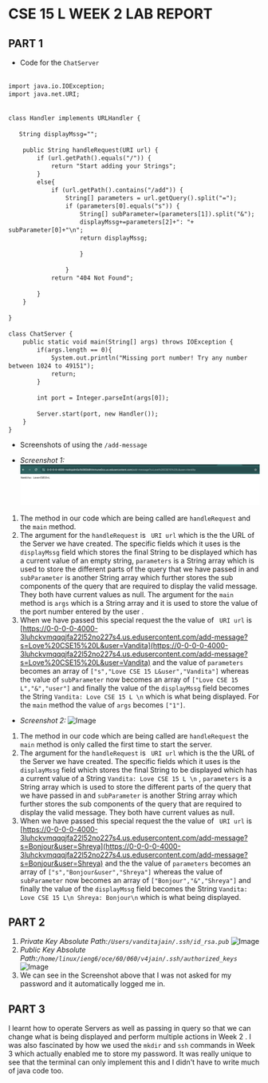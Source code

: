 # CSE 15 L WEEK 2 LAB REPORT 

## PART 1 

* Code for the ```ChatServer```

```

import java.io.IOException;
import java.net.URI;


class Handler implements URLHandler {

   String displayMssg="";
    
    public String handleRequest(URI url) {
        if (url.getPath().equals("/")) {
            return "Start adding your Strings";
        }
        else{
            if (url.getPath().contains("/add")) {
                String[] parameters = url.getQuery().split("=");
                if (parameters[0].equals("s")) {
                    String[] subParameter=(parameters[1]).split("&");
                    displayMssg+=parameters[2]+": "+ subParameter[0]+"\n";
                    return displayMssg;
                    
                    }
                
                }
            return "404 Not Found";
        
        }
    }
        
}

class ChatServer {
    public static void main(String[] args) throws IOException {
        if(args.length == 0){
            System.out.println("Missing port number! Try any number between 1024 to 49151");
            return;
        }

        int port = Integer.parseInt(args[0]);

        Server.start(port, new Handler());
    }
}

```
* Screenshots of using the ```/add-message```
  
* *Screenshot 1:*
 ![Image](add1.png)
1. The method in our code which are being called are ```handleRequest``` and the ```main``` method.
2. The argument for the ```handleRequest``` is ``` URI url``` which is the the URL of the Server we have created. The specific fields which it uses is the ```displayMssg``` field which stores the final String to be displayed which has a current value of an empty string, ```parameters``` is a String array which is used to store the different parts of the query that we have passed in and ```subParameter``` is another String array which further stores the sub components of the query that are required to display the valid message. They both have current values as null. The argument for the ```main``` method is ```args``` which is a String array and it is used to store the value of the port number entered by the user  .
3.  When we have passed this special request the the value of ``` URI url``` is [https://0-0-0-0-4000-3luhckvmqqqjfa22l52no227s4.us.edusercontent.com/add-message?s=Love%20CSE15%20L&user=Vandita](https://0-0-0-0-4000-3luhckvmqqqjfa22l52no227s4.us.edusercontent.com/add-message?s=Love%20CSE15%20L&user=Vandita) and the value of ```parameters``` becomes an array of
```["s","Love CSE 15 L&user","Vandita"]``` whereas the value of ```subParameter``` now becomes an array of ```["Love CSE 15 L","&","user"]``` and finally the value of the ```displayMssg``` field becomes the String ```Vandita: Love CSE 15 L \n``` which is what being displayed. For the ```main``` method the value of ```args``` becomes ```["1"]```.
    
* *Screenshot 2:*
![Image](add2.png)
1. The method in our code which are being called are ```handleRequest``` the ```main``` method is only called the first time to start the server.
2. The argument for the ```handleRequest``` is ``` URI url``` which is the the URL of the Server we have created. The specific fields which it uses is the ```displayMssg``` field which stores the final String to be displayed which has a current value of a String ```Vandita: Love CSE 15 L \n``` , ```parameters``` is a String array which is used to store the different parts of the query that we have passed in and ```subParameter``` is another String array which further stores the sub components of the query that are required to display the valid message. They both have current values as null.
3. When we have passed this special request the the value of ``` URI url``` is [https://0-0-0-0-4000-3luhckvmqqqjfa22l52no227s4.us.edusercontent.com/add-message?s=Bonjour&user=Shreya](https://0-0-0-0-4000-3luhckvmqqqjfa22l52no227s4.us.edusercontent.com/add-message?s=Bonjour&user=Shreya) and the the value of ```parameters``` becomes an array of ```["s","Bonjour&user","Shreya"]``` whereas the value of ```subParameter``` now becomes an array of ```["Bonjour","&","Shreya"]``` and finally the value of the ```displayMssg``` field becomes the String ```Vandita: Love CSE 15 L\n Shreya: Bonjour\n``` which is what being displayed.

## PART 2
1. *Private Key Absolute Path:```/Users/vanditajain/.ssh/id_rsa.pub```*
   ![Image](private.png)
2. *Public Key Absolute Path:```/home/linux/ieng6/oce/60/060/v4jain/.ssh/authorized_keys```*
   ![Image](public.png)
3. We can see in the Screenshot above that I was not asked for my password and it automatically logged me in.
## PART 3
I learnt how to operate Servers as well as passing in query so that we can change what is being displayed and perform multiple actions in Week 2 . I was also fascinated by how we used the ```mkdir``` and ```ssh``` commands in Week 3 which actually enabled me to store my password. It was really unique to see that the terminal can only implement this and I didn't have to write much of java code too.

